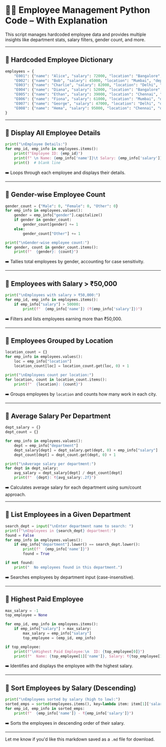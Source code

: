 
# 🧑‍💼 Employee Management Python Code – With Explanation

This script manages hardcoded employee data and provides multiple insights like department stats, salary filters, gender count, and more.

---

## 🔸 Hardcoded Employee Dictionary

```python
employees = {
    "E001": {"name": "Alice", "salary": 72000, "location": "Bangalore", "department": "IT", "gender": "Female"},
    "E002": {"name": "Bob", "salary": 45000, "location": "Mumbai", "department": "HR", "gender": "Male"},
    "E003": {"name": "Charlie", "salary": 82000, "location": "Delhi", "department": "Finance", "gender": "Male"},
    "E004": {"name": "Diana", "salary": 52000, "location": "Bangalore", "department": "IT", "gender": "Female"},
    "E005": {"name": "Ethan", "salary": 39000, "location": "Chennai", "department": "Support", "gender": "Male"},
    "E006": {"name": "Fiona", "salary": 61000, "location": "Mumbai", "department": "Finance", "gender": "Female"},
    "E007": {"name": "George", "salary": 47000, "location": "Delhi", "department": "Support", "gender": "Male"},
    "E008": {"name": "Hema", "salary": 95000, "location": "Chennai", "department": "IT", "gender": "Female"}
}
```

---

## 🔹 Display All Employee Details

```python
print("\nEmployee Details:")
for emp_id, emp_info in employees.items():
    print(f"Employee ID: {emp_id}")
    print(f" \n Name: {emp_info['name']}\t Salary: {emp_info['salary']}\t Location: {emp_info['location']}\t Department: {emp_info['department']}\t Gender: {emp_info['gender']}  ")
    print()  # blank line
```
➡️ Loops through each employee and displays their details.

---

## 🔹 Gender-wise Employee Count

```python
gender_count = {"Male": 0, "Female": 0, "Other": 0}
for emp_info in employees.values():
    gender = emp_info["gender"].capitalize()
    if gender in gender_count:
        gender_count[gender] += 1
    else:
        gender_count["Other"] += 1

print("\nGender-wise employee count:")
for gender, count in gender_count.items():
    print(f"  {gender}: {count}")
```
➡️ Tallies total employees by gender, accounting for case sensitivity.

---

## 🔹 Employees with Salary > ₹50,000

```python
print("\nEmployees with salary > ₹50,000:")
for emp_id, emp_info in employees.items():
    if emp_info["salary"] > 50000:
        print(f"  {emp_info['name']} (₹{emp_info['salary']})")
```
➡️ Filters and lists employees earning more than ₹50,000.

---

## 🔹 Employees Grouped by Location

```python
location_count = {}
for emp_info in employees.values():
    loc = emp_info["location"]
    location_count[loc] = location_count.get(loc, 0) + 1

print("\nEmployees count per location:")
for location, count in location_count.items():
    print(f"  {location}: {count}")
```
➡️ Groups employees by `location` and counts how many work in each city.

---

## 🔹 Average Salary Per Department

```python
dept_salary = {}
dept_count = {}

for emp_info in employees.values():
    dept = emp_info["department"]
    dept_salary[dept] = dept_salary.get(dept, 0) + emp_info["salary"]
    dept_count[dept] = dept_count.get(dept, 0) + 1

print("\nAverage salary per department:")
for dept in dept_salary:
    avg_salary = dept_salary[dept] / dept_count[dept]
    print(f"  {dept}: ₹{avg_salary:.2f}")
```
➡️ Calculates average salary for each department using sum/count approach.

---

## 🔹 List Employees in a Given Department

```python
search_dept = input("\nEnter department name to search: ")
print(f"\nEmployees in {search_dept} department:")
found = False
for emp_info in employees.values():
    if emp_info["department"].lower() == search_dept.lower():
        print(f"  {emp_info['name']}")
        found = True

if not found:
    print("  No employees found in this department.")
```
➡️ Searches employees by department input (case-insensitive).

---

## 🔹 Highest Paid Employee

```python
max_salary = -1
top_employee = None

for emp_id, emp_info in employees.items():
    if emp_info["salary"] > max_salary:
        max_salary = emp_info["salary"]
        top_employee = (emp_id, emp_info)

if top_employee:
    print(f"\nHighest Paid Employee:\n  ID: {top_employee[0]}")
    print(f"  Name: {top_employee[1]['name']}, Salary: ₹{top_employee[1]['salary']}")
```
➡️ Identifies and displays the employee with the highest salary.

---

## 🔹 Sort Employees by Salary (Descending)

```python
print("\nEmployees sorted by salary (high to low):")
sorted_emps = sorted(employees.items(), key=lambda item: item[1]['salary'], reverse=True)
for emp_id, emp_info in sorted_emps:
    print(f"  {emp_info['name']} - ₹{emp_info['salary']}")
```
➡️ Sorts the employees in descending order of their salary.

---

Let me know if you'd like this markdown saved as a `.md` file for download.
